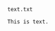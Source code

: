 <!-- >>>>>> BEGIN GENERATED FILE (include): SOURCE C:/Users/Burdette/Documents/GitHub/markdown_helper/test/include/templates/text_code_block.md -->
<!-- >>>>>> BEGIN INCLUDED FILE (code_block): SOURCE C:/Users/Burdette/Documents/GitHub/markdown_helper/test/include/templates/../includes/text.txt -->
<code>text.txt</code>
```
This is text.
```
<!-- <<<<<< END INCLUDED FILE (code_block): SOURCE C:/Users/Burdette/Documents/GitHub/markdown_helper/test/include/templates/../includes/text.txt -->
<!-- <<<<<< END GENERATED FILE (include): SOURCE C:/Users/Burdette/Documents/GitHub/markdown_helper/test/include/templates/text_code_block.md -->
